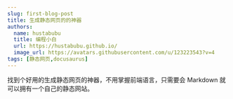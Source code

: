 ```yaml
---
slug: first-blog-post
title: 生成静态网页的的神器
authors:
  name: hustabubu
  title: 编程小白
  url: https://hustabubu.github.io/
  image_url: https://avatars.githubusercontent.com/u/123223543?v=4  
tags: [静态网页,docusaurus]
---
```


找到个好用的生成静态网页的神器，不用掌握前端语言，只需要会 Markdown 就可以拥有一个自己的静态网站。
